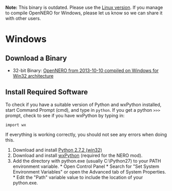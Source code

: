 **Note:** This binary is outdated.  Please use the [Linux version](DownloadingOpenNero.md).  If you manage to compile OpenNERO for Windows, please let us know so we can share it with other users.

# Windows #

## Download a Binary ##

  * 32-bit Binary: [OpenNERO from 2013-10-10 compiled on Windows for Win32 architecture](https://code.google.com/p/opennero/downloads/detail?name=OpenNERO-2013.10.10-win32.zip)

## Install Required Software ##

To check if you have a suitable version of Python and wxPython installed, start Command Prompt (cmd), and type in `python`. If you get a python `>>>` prompt, check to see if you have wxPython by typing in:
```
import wx
```
If everything is working correctly, you should not see any errors when doing this.

  1. Download and install [Python 2.7.2 (win32)](http://www.python.org/getit/)
  1. Download and install [wxPython](http://www.wxpython.org/download.php) (required for the NERO mod).
  1. Add the directory with python.exe (usually C:\Python27) to your PATH environment variable.
    * Open Control Panel
    * Search for "Set System Environment Variables" or open the Advanced tab of System Properties.
    * Edit the "Path" variable value to include the location of your python.exe.